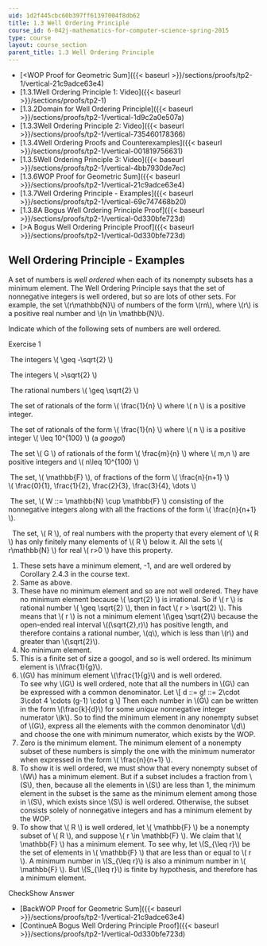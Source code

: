 ```yaml
---
uid: 1d2f445cbc60b397ff61397004f8db62
title: 1.3 Well Ordering Principle
course_id: 6-042j-mathematics-for-computer-science-spring-2015
type: course
layout: course_section
parent_title: 1.3 Well Ordering Principle
---
```


*   [<WOP Proof for Geometric Sum]({{< baseurl >}}/sections/proofs/tp2-1/vertical-21c9adce63e4)
*   [1.3.1Well Ordering Principle 1: Video]({{< baseurl >}}/sections/proofs/tp2-1)
*   [1.3.2Domain for Well Ordering Principle]({{< baseurl >}}/sections/proofs/tp2-1/vertical-1d9c2a0e507a)
*   [1.3.3Well Ordering Principle 2: Video]({{< baseurl >}}/sections/proofs/tp2-1/vertical-735460178366)
*   [1.3.4Well Ordering Proofs and Counterexamples]({{< baseurl >}}/sections/proofs/tp2-1/vertical-001819756631)
*   [1.3.5Well Ordering Principle 3: Video]({{< baseurl >}}/sections/proofs/tp2-1/vertical-4bb7930de7ec)
*   [1.3.6WOP Proof for Geometric Sum]({{< baseurl >}}/sections/proofs/tp2-1/vertical-21c9adce63e4)
*   [1.3.7Well Ordering Principle - Examples]({{< baseurl >}}/sections/proofs/tp2-1/vertical-69c747468b20)
*   [1.3.8A Bogus Well Ordering Principle Proof]({{< baseurl >}}/sections/proofs/tp2-1/vertical-0d330bfe723d)
*   [\>A Bogus Well Ordering Principle Proof]({{< baseurl >}}/sections/proofs/tp2-1/vertical-0d330bfe723d)

Well Ordering Principle - Examples
----------------------------------

  

A set of numbers is _well ordered_ when each of its nonempty subsets has a minimum element. The Well Ordering Principle says that the set of nonnegative integers is well ordered, but so are lots of other sets. For example, the set \\(r\\mathbb{N}\\) of numbers of the form \\(rn\\), where \\(r\\) is a positive real number and \\(n \\in \\mathbb{N}\\).

Indicate which of the following sets of numbers are well ordered.

Exercise 1

&nbsp;The integers \\( \\geq -\\sqrt{2} \\) &nbsp;

&nbsp;The integers \\( >\\sqrt{2} \\) &nbsp;

&nbsp;The rational numbers \\( \\geq \\sqrt{2} \\) &nbsp;

&nbsp;The set of rationals of the form \\( \\frac{1}{n} \\) where \\( n \\) is a positive integer. &nbsp;

&nbsp;The set of rationals of the form \\( \\frac{1}{n} \\) where \\( n \\) is a positive integer \\( \\leq 10^{100} \\) (a _googol_) &nbsp;

&nbsp;The set \\( G \\) of rationals of the form \\( \\frac{m}{n} \\) where \\( m,n \\) are positive integers and \\( n\\leq 10^{100} \\) &nbsp;

&nbsp;The set, \\( \\mathbb{F} \\), of fractions of the form \\( \\frac{n}{n+1} \\)  
\\( \\frac{0}{1}, \\frac{1}{2}, \\frac{2}{3}, \\frac{3}{4}, \\dots \\) &nbsp;

&nbsp;The set, \\( W ::= \\mathbb{N} \\cup \\mathbb{F} \\) consisting of the nonnegative integers along with all the fractions of the form \\( \\frac{n}{n+1} \\). &nbsp;

&nbsp; The set, \\( R \\), of real numbers with the property that every element of \\( R \\) has only finitely many elements of \\( R \\) below it. All the sets \\( r\\mathbb{N} \\) for real \\( r>0 \\) have this property. &nbsp;

1.  These sets have a minimum element, -1, and are well ordered by Corollary 2.4.3 in the course text.
2.  Same as above.
3.  These have no minimum element and so are not well ordered. They have no minimum element because \\( \\sqrt{2} \\) is irrational. So if \\( r \\) is rational number \\( \\geq \\sqrt{2} \\), then in fact \\( r > \\sqrt{2} \\). This means that \\( r \\) is not a minimum element \\(\\geq \\sqrt{2}\\) because the open-ended real interval \\((\\sqrt{2},r)\\) has positive length, and therefore contains a rational number, \\(q\\), which is less than \\(r\\) and greater than \\(\\sqrt{2}\\).
4.  No minimum element.
5.  This is a finite set of size a googol, and so is well ordered. Its minimum element is \\(\\frac{1}{g}\\).
6.  \\(G\\) has minimum element \\(\\frac{1}{g}\\) and is well ordered.  
    To see why \\(G\\) is well ordered, note that all the numbers in \\(G\\) can be expressed with a common denominator. Let \\\[ d ::= g! ::= 2\\cdot 3\\cdot 4 \\cdots (g-1) \\cdot g \\\] Then each number in \\(G\\) can be written in the form \\(\\frac{k}{d}\\) for some _unique_ nonnegative integer numerator \\(k\\). So to find the minimum element in any nonempty subset of \\(G\\), express all the elements with the common denominator \\(d\\) and choose the one with minimum numerator, which exists by the WOP.
7.  Zero is the minimum element. The minimum element of a nonempty subset of these numbers is simply the one with the minimum numerator when expressed in the form \\( \\frac{n}{n+1} \\).
8.  To show it is well ordered, we must show that every nonempty subset of \\(W\\) has a minimum element. But if a subset includes a fraction from \\(S\\), then, because all the elements in \\(S\\) are less than 1, the minimum element in the subset is the same as the minimum element among those in \\(S\\), which exists since \\(S\\) is well ordered. Otherwise, the subset consists solely of nonnegative integers and has a minimum element by the WOP.
9.  To show that \\( R \\) is well ordered, let \\( \\mathbb{F} \\) be a nonempty subset of \\( R \\), and suppose \\( r \\in \\mathbb{F} \\). We claim that \\( \\mathbb{F} \\) has a minimum element. To see why, let \\(S\_{\\leq r}\\) be the set of elements in \\( \\mathbb{F} \\) that are less than or equal to \\( r \\). A minimum number in \\(S\_{\\leq r}\\) is also a minimum number in \\( \\mathbb{F} \\). But \\(S\_{\\leq r}\\) is finite by hypothesis, and therefore has a minimum element.

CheckShow Answer

*   [BackWOP Proof for Geometric Sum]({{< baseurl >}}/sections/proofs/tp2-1/vertical-21c9adce63e4)
*   [ContinueA Bogus Well Ordering Principle Proof]({{< baseurl >}}/sections/proofs/tp2-1/vertical-0d330bfe723d)
